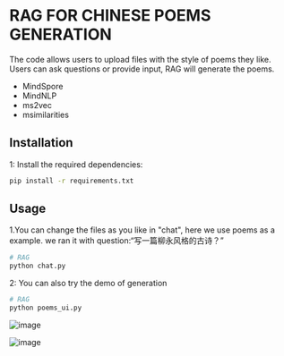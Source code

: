 # RAG FOR CHINESE POEMS GENERATION

The code allows users to upload files with the style of poems they like. 
Users can ask questions or provide input, RAG will generate the poems.

- MindSpore
- MindNLP
- ms2vec
- msimilarities

## Installation
1: Install the required dependencies:

   ```bash
   pip install -r requirements.txt
   ```

## Usage

1.You can change the files as you like in "chat", here we use poems as a example.
we ran it with question:“写一篇柳永风格的古诗？”

   ```bash
   # RAG
   python chat.py
   ```

2: You can also try the demo of generation

   ```bash
   # RAG
   python poems_ui.py
   ```
![image](https://github.com/NaDongsfd/chat_poems/assets/151747765/5ec015c9-36c0-4e76-b0bb-881a6a4bca63)

![image](https://github.com/NaDongsfd/chat_poems/assets/151747765/d8c7f7f3-586c-40e5-8165-2b66211205d9)


